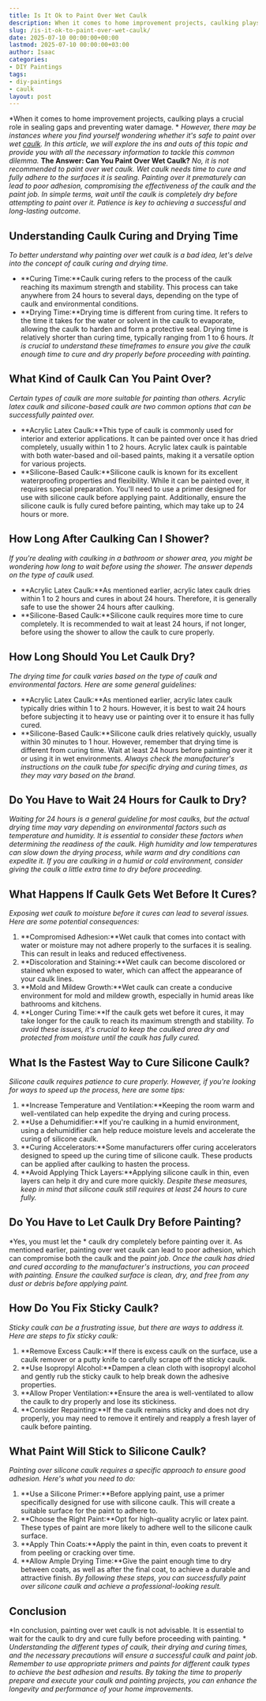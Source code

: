 ```yaml
---
title: Is It Ok to Paint Over Wet Caulk
description: When it comes to home improvement projects, caulking plays a crucial role in sealing gaps and preventing water damage.  However, there may be instances where...
slug: /is-it-ok-to-paint-over-wet-caulk/
date: 2025-07-10 00:00:00+00:00
lastmod: 2025-07-10 00:00:00+03:00
author: Isaac
categories:
- DIY Paintings
tags:
- diy-paintings
- caulk
layout: post
---
```

*When it comes to home improvement projects, caulking plays a crucial role in sealing gaps and preventing water damage. *
*However, there may be instances where you find yourself wondering whether it's safe to paint over wet [caulk](https://pestpolicy.com/can-you-paint-over-caulk-without-primer/). In this article, we will explore the ins and outs of this topic and provide you with all the necessary information to tackle this common dilemma.*
**The Answer: Can You Paint Over Wet Caulk?**
*No, it is not recommended to paint over wet caulk. Wet caulk needs time to cure and fully adhere to the surfaces it is sealing. Painting over it prematurely can lead to poor adhesion, compromising the effectiveness of the caulk and the paint job.*
*In simple terms, wait until the caulk is completely dry before attempting to paint over it. Patience is key to achieving a successful and long-lasting outcome.*
## **Understanding Caulk Curing and Drying Time**
*To better understand why painting over wet caulk is a bad idea, let's delve into the concept of caulk curing and drying time.*
- **Curing Time:**Caulk curing refers to the process of the caulk reaching its maximum strength and stability. This process can take anywhere from 24 hours to several days, depending on the type of caulk and environmental conditions.
- **Drying Time:**Drying time is different from curing time. It refers to the time it takes for the water or solvent in the caulk to evaporate, allowing the caulk to harden and form a protective seal. Drying time is relatively shorter than curing time, typically ranging from 1 to 6 hours.
*It is crucial to understand these timeframes to ensure you give the caulk enough time to cure and dry properly before proceeding with painting.*
## **What Kind of Caulk Can You Paint Over?**
*Certain types of caulk are more suitable for painting than others. Acrylic latex caulk and silicone-based caulk are two common options that can be successfully painted over.*
- **Acrylic Latex Caulk:**This type of caulk is commonly used for interior and exterior applications. It can be painted over once it has dried completely, usually within 1 to 2 hours. Acrylic latex caulk is paintable with both water-based and oil-based paints, making it a versatile option for various projects.
- **Silicone-Based Caulk:**Silicone caulk is known for its excellent waterproofing properties and flexibility. While it can be painted over, it requires special preparation. You'll need to use a primer designed for use with silicone caulk before applying paint. Additionally, ensure the silicone caulk is fully cured before painting, which may take up to 24 hours or more.
## **How Long After Caulking Can I Shower?**
*If you're dealing with caulking in a bathroom or shower area, you might be wondering how long to wait before using the shower. The answer depends on the type of caulk used.*
- **Acrylic Latex Caulk:**As mentioned earlier, acrylic latex caulk dries within 1 to 2 hours and cures in about 24 hours. Therefore, it is generally safe to use the shower 24 hours after caulking.
- **Silicone-Based Caulk:**Silicone caulk requires more time to cure completely. It is recommended to wait at least 24 hours, if not longer, before using the shower to allow the caulk to cure properly.
## **How Long Should You Let Caulk Dry?**
*The drying time for caulk varies based on the type of caulk and environmental factors. Here are some general guidelines:*
- **Acrylic Latex Caulk:**As mentioned earlier, acrylic latex caulk typically dries within 1 to 2 hours. However, it is best to wait 24 hours before subjecting it to heavy use or painting over it to ensure it has fully cured.
- **Silicone-Based Caulk:**Silicone caulk dries relatively quickly, usually within 30 minutes to 1 hour. However, remember that drying time is different from curing time. Wait at least 24 hours before painting over it or using it in wet environments.
*Always check the manufacturer's instructions on the caulk tube for specific drying and curing times, as they may vary based on the brand.*
## **Do You Have to Wait 24 Hours for Caulk to Dry?**
*Waiting for 24 hours is a general guideline for most caulks, but the actual drying time may vary depending on environmental factors such as temperature and humidity. It is essential to consider these factors when determining the readiness of the caulk.*
*High humidity and low temperatures can slow down the drying process, while warm and dry conditions can expedite it. If you are caulking in a humid or cold environment, consider giving the caulk a little extra time to dry before proceeding.*
## **What Happens If Caulk Gets Wet Before It Cures?**
*Exposing wet caulk to moisture before it cures can lead to several issues. Here are some potential consequences:*
1. **Compromised Adhesion:**Wet caulk that comes into contact with water or moisture may not adhere properly to the surfaces it is sealing. This can result in leaks and reduced effectiveness.
2. **Discoloration and Staining:**Wet caulk can become discolored or stained when exposed to water, which can affect the appearance of your caulk lines.
3. **Mold and Mildew Growth:**Wet caulk can create a conducive environment for mold and mildew growth, especially in humid areas like bathrooms and kitchens.
4. **Longer Curing Time:**If the caulk gets wet before it cures, it may take longer for the caulk to reach its maximum strength and stability.
*To avoid these issues, it's crucial to keep the caulked area dry and protected from moisture until the caulk has fully cured.*
## **What Is the Fastest Way to Cure Silicone Caulk?**
*Silicone caulk requires patience to cure properly. However, if you're looking for ways to speed up the process, here are some tips:*
1. **Increase Temperature and Ventilation:**Keeping the room warm and well-ventilated can help expedite the drying and curing process.
2. **Use a Dehumidifier:**If you're caulking in a humid environment, using a dehumidifier can help reduce moisture levels and accelerate the curing of silicone caulk.
3. **Curing Accelerators:**Some manufacturers offer curing accelerators designed to speed up the curing time of silicone caulk. These products can be applied after caulking to hasten the process.
4. **Avoid Applying Thick Layers:**Applying silicone caulk in thin, even layers can help it dry and cure more quickly.
*Despite these measures, keep in mind that silicone caulk still requires at least 24 hours to cure fully.*
## **Do You Have to Let Caulk Dry Before Painting?**
*Yes, you must let the *
caulk dry completely before painting over it. As mentioned earlier, painting over wet caulk can lead to poor adhesion, which can compromise both the caulk and the
*paint job.*
*Once the caulk has dried and cured according to the manufacturer's instructions, you can proceed with painting. Ensure the caulked surface is clean, dry, and free from any dust or debris before applying paint.*
## **How Do You Fix Sticky Caulk?**
*Sticky caulk can be a frustrating issue, but there are ways to address it. Here are steps to fix sticky caulk:*
1. **Remove Excess Caulk:**If there is excess caulk on the surface, use a caulk remover or a putty knife to carefully scrape off the sticky caulk.
2. **Use Isopropyl Alcohol:**Dampen a clean cloth with isopropyl alcohol and gently rub the sticky caulk to help break down the adhesive properties.
3. **Allow Proper Ventilation:**Ensure the area is well-ventilated to allow the caulk to dry properly and lose its stickiness.
4. **Consider Repainting:**If the caulk remains sticky and does not dry properly, you may need to remove it entirely and reapply a fresh layer of caulk before painting.
## **What Paint Will Stick to Silicone Caulk?**
*Painting over silicone caulk requires a specific approach to ensure good adhesion. Here's what you need to do:*
1. **Use a Silicone Primer:**Before applying paint, use a primer specifically designed for use with silicone caulk. This will create a suitable surface for the paint to adhere to.
2. **Choose the Right Paint:**Opt for high-quality acrylic or latex paint. These types of paint are more likely to adhere well to the silicone caulk surface.
3. **Apply Thin Coats:**Apply the paint in thin, even coats to prevent it from peeling or cracking over time.
4. **Allow Ample Drying Time:**Give the paint enough time to dry between coats, as well as after the final coat, to achieve a durable and attractive finish.
*By following these steps, you can successfully paint over silicone caulk and achieve a professional-looking result.*
## **Conclusion**
*In conclusion, painting over wet caulk is not advisable. It is essential to wait for the caulk to dry and cure fully before proceeding with painting. *
*Understanding the different types of caulk, their drying and curing times, and the necessary precautions will ensure a successful caulk and paint job. Remember to use appropriate primers and paints for different caulk types to achieve the best adhesion and results.*
*By taking the time to properly prepare and execute your caulk and painting projects, you can enhance the longevity and performance of your home improvements.*
